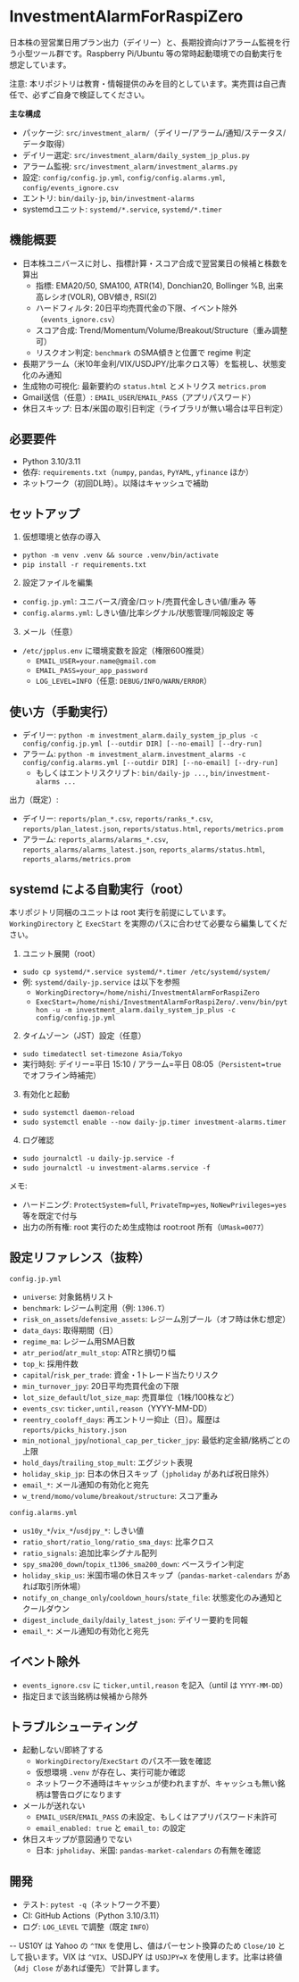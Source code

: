 # InvestmentAlarmForRaspiZero

日本株の翌営業日用プラン出力（デイリー）と、長期投資向けアラーム監視を行う小型ツール群です。Raspberry Pi/Ubuntu 等の常時起動環境での自動実行を想定しています。

注意: 本リポジトリは教育・情報提供のみを目的としています。実売買は自己責任で、必ずご自身で検証してください。

**主な構成**
- パッケージ: `src/investment_alarm/`（デイリー/アラーム/通知/ステータス/データ取得）
- デイリー選定: `src/investment_alarm/daily_system_jp_plus.py`
- アラーム監視: `src/investment_alarm/investment_alarms.py`
- 設定: `config/config.jp.yml`, `config/config.alarms.yml`, `config/events_ignore.csv`
- エントリ: `bin/daily-jp`, `bin/investment-alarms`
- systemdユニット: `systemd/*.service`, `systemd/*.timer`

## 機能概要
- 日本株ユニバースに対し、指標計算・スコア合成で翌営業日の候補と株数を算出
  - 指標: EMA20/50, SMA100, ATR(14), Donchian20, Bollinger %B, 出来高レシオ(VOLR), OBV傾き, RSI(2)
  - ハードフィルタ: 20日平均売買代金の下限、イベント除外（`events_ignore.csv`）
  - スコア合成: Trend/Momentum/Volume/Breakout/Structure（重み調整可）
  - リスクオン判定: `benchmark` のSMA傾きと位置で regime 判定
- 長期アラーム（米10年金利/VIX/USDJPY/比率クロス等）を監視し、状態変化のみ通知
- 生成物の可視化: 最新要約の `status.html` とメトリクス `metrics.prom`
- Gmail送信（任意）: `EMAIL_USER`/`EMAIL_PASS`（アプリパスワード）
- 休日スキップ: 日本/米国の取引日判定（ライブラリが無い場合は平日判定）

## 必要要件
- Python 3.10/3.11
- 依存: `requirements.txt`（`numpy`, `pandas`, `PyYAML`, `yfinance` ほか）
- ネットワーク（初回DL時）。以降はキャッシュで補助

## セットアップ
1) 仮想環境と依存の導入
- `python -m venv .venv && source .venv/bin/activate`
- `pip install -r requirements.txt`

2) 設定ファイルを編集
- `config.jp.yml`: ユニバース/資金/ロット/売買代金しきい値/重み 等
- `config.alarms.yml`: しきい値/比率シグナル/状態管理/同報設定 等

3) メール（任意）
- `/etc/jpplus.env` に環境変数を設定（権限600推奨）
  - `EMAIL_USER=your.name@gmail.com`
  - `EMAIL_PASS=your_app_password`
  - `LOG_LEVEL=INFO`（任意: `DEBUG/INFO/WARN/ERROR`）

## 使い方（手動実行）
- デイリー: `python -m investment_alarm.daily_system_jp_plus -c config/config.jp.yml [--outdir DIR] [--no-email] [--dry-run]`
- アラーム: `python -m investment_alarm.investment_alarms -c config/config.alarms.yml [--outdir DIR] [--no-email] [--dry-run]`
  - もしくはエントリスクリプト: `bin/daily-jp ...`, `bin/investment-alarms ...`

出力（既定）:
- デイリー: `reports/plan_*.csv`, `reports/ranks_*.csv`, `reports/plan_latest.json`, `reports/status.html`, `reports/metrics.prom`
- アラーム: `reports_alarms/alarms_*.csv`, `reports_alarms/alarms_latest.json`, `reports_alarms/status.html`, `reports_alarms/metrics.prom`

## systemd による自動実行（root）
本リポジトリ同梱のユニットは root 実行を前提にしています。`WorkingDirectory` と `ExecStart` を実際のパスに合わせて必要なら編集してください。

1) ユニット展開（root）
- `sudo cp systemd/*.service systemd/*.timer /etc/systemd/system/`
- 例: `systemd/daily-jp.service` は以下を参照
  - `WorkingDirectory=/home/nishi/InvestmentAlarmForRaspiZero`
  - `ExecStart=/home/nishi/InvestmentAlarmForRaspiZero/.venv/bin/python -u -m investment_alarm.daily_system_jp_plus -c config/config.jp.yml`

2) タイムゾーン（JST）設定（任意）
- `sudo timedatectl set-timezone Asia/Tokyo`
- 実行時刻: デイリー=平日 15:10 / アラーム=平日 08:05（`Persistent=true` でオフライン時補完）

3) 有効化と起動
- `sudo systemctl daemon-reload`
- `sudo systemctl enable --now daily-jp.timer investment-alarms.timer`

4) ログ確認
- `sudo journalctl -u daily-jp.service -f`
- `sudo journalctl -u investment-alarms.service -f`

メモ:
- ハードニング: `ProtectSystem=full`, `PrivateTmp=yes`, `NoNewPrivileges=yes` 等を既定で付与
- 出力の所有権: root 実行のため生成物は root:root 所有（`UMask=0077`）

## 設定リファレンス（抜粋）

`config.jp.yml`
- `universe`: 対象銘柄リスト
- `benchmark`: レジーム判定用（例: `1306.T`）
- `risk_on_assets`/`defensive_assets`: レジーム別プール（オフ時は休む想定）
- `data_days`: 取得期間（日）
- `regime_ma`: レジーム用SMA日数
- `atr_period`/`atr_mult_stop`: ATRと損切り幅
- `top_k`: 採用件数
- `capital`/`risk_per_trade`: 資金・1トレード当たりリスク
- `min_turnover_jpy`: 20日平均売買代金の下限
- `lot_size_default`/`lot_size_map`: 売買単位（1株/100株など）
- `events_csv`: `ticker,until,reason`（YYYY-MM-DD）
- `reentry_cooloff_days`: 再エントリー抑止（日）。履歴は `reports/picks_history.json`
- `min_notional_jpy`/`notional_cap_per_ticker_jpy`: 最低約定金額/銘柄ごとの上限
- `hold_days`/`trailing_stop_mult`: エグジット表現
- `holiday_skip_jp`: 日本の休日スキップ（`jpholiday` があれば祝日除外）
- `email_*`: メール通知の有効化と宛先
- `w_trend/momo/volume/breakout/structure`: スコア重み

`config.alarms.yml`
- `us10y_*`/`vix_*`/`usdjpy_*`: しきい値
- `ratio_short/ratio_long/ratio_sma_days`: 比率クロス
- `ratio_signals`: 追加比率シグナル配列
- `spy_sma200_down`/`topix_t1306_sma200_down`: ベースライン判定
- `holiday_skip_us`: 米国市場の休日スキップ（`pandas-market-calendars` があれば取引所休場）
- `notify_on_change_only`/`cooldown_hours`/`state_file`: 状態変化のみ通知とクールダウン
- `digest_include_daily`/`daily_latest_json`: デイリー要約を同報
- `email_*`: メール通知の有効化と宛先

## イベント除外
- `events_ignore.csv` に `ticker,until,reason` を記入（until は `YYYY-MM-DD`）
- 指定日まで該当銘柄は候補から除外

## トラブルシューティング
- 起動しない/即終了する
  - `WorkingDirectory`/`ExecStart` のパス不一致を確認
  - 仮想環境 `.venv` が存在し、実行可能か確認
  - ネットワーク不通時はキャッシュが使われますが、キャッシュも無い銘柄は警告ログになります
- メールが送れない
  - `EMAIL_USER`/`EMAIL_PASS` の未設定、もしくはアプリパスワード未許可
  - `email_enabled: true` と `email_to:` の設定
- 休日スキップが意図通りでない
  - 日本: `jpholiday`、米国: `pandas-market-calendars` の有無を確認

## 開発
- テスト: `pytest -q`（ネットワーク不要）
- CI: GitHub Actions（Python 3.10/3.11）
- ログ: `LOG_LEVEL` で調整（既定 `INFO`）

--
US10Y は Yahoo の `^TNX` を使用し、値はパーセント換算のため `Close/10` として扱います。VIX は `^VIX`、USDJPY は `USDJPY=X` を使用します。比率は終値（`Adj Close` があれば優先）で計算します。
